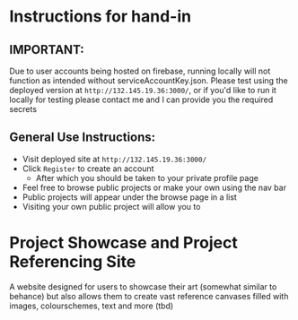 # Instructions for hand-in

## IMPORTANT:

Due to user accounts being hosted on firebase, running locally will not function as intended without serviceAccountKey.json. Please test using the deployed version at `http://132.145.19.36:3000/`, or if you'd like to run it locally for testing please contact me and I can provide you the required secrets

## General Use Instructions:

- Visit deployed site at `http://132.145.19.36:3000/`
- Click `Register` to create an account
  - After which you should be taken to your private profile page
- Feel free to browse public projects or make your own using the nav bar
- Public projects will appear under the browse page in a list
- Visiting your own public project will allow you to

# Project Showcase and Project Referencing Site

A website designed for users to showcase their art (somewhat similar to behance) but also allows them to create vast reference canvases filled with images, colourschemes, text and more (tbd)

